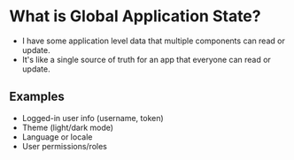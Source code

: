 
# What is Global Application State?

- I have some application level data that multiple components can read or update.
- It's like a single source of truth for an app that everyone can read or update.

## Examples

- Logged-in user info (username, token)
- Theme (light/dark mode)
- Language or locale
- User permissions/roles
